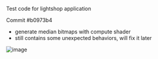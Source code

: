 Test code for lightshop application

Commit #b0973b4
 - generate median bitmaps with compute shader
 - still contains some unexpected behaviors, will fix it later

![image](https://image.ibb.co/cKN5Qf/2018-10-15-11-59-48-python.png)
